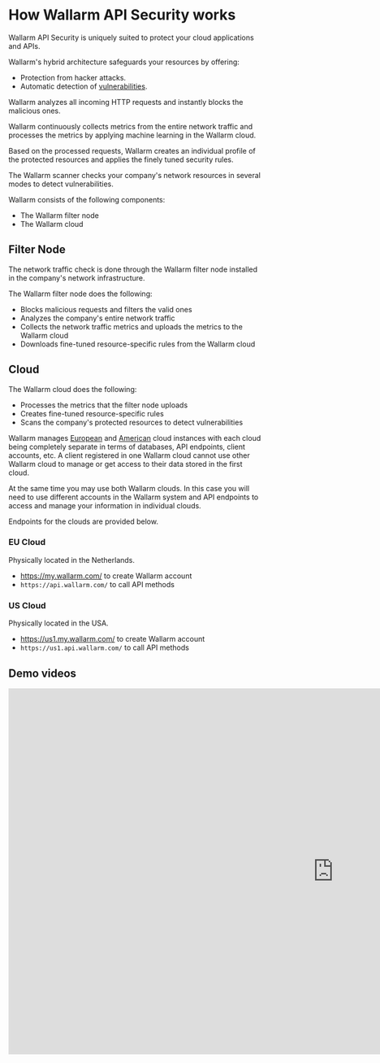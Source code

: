 # How Wallarm API Security works

Wallarm API Security is uniquely suited to protect your cloud applications and APIs.

Wallarm's hybrid architecture safeguards your resources by offering:

* Protection from hacker attacks.
* Automatic detection of [vulnerabilities](../glossary-en.md#vulnerability).

Wallarm analyzes all incoming HTTP requests and instantly blocks the malicious ones.

Wallarm continuously collects metrics from the entire network traffic and processes the metrics by applying machine learning in the Wallarm cloud.

Based on the processed requests, Wallarm creates an individual profile of the protected resources and applies the finely tuned security rules.

The Wallarm scanner checks your company's network resources in several modes to detect vulnerabilities.

Wallarm consists of the following components:

* The Wallarm filter node
* The Wallarm cloud

## Filter Node

The network traffic check is done through the Wallarm filter node installed in the company's network infrastructure.

The Wallarm filter node does the following:

* Blocks malicious requests and filters the valid ones
* Analyzes the company's entire network traffic
* Collects the network traffic metrics and uploads the metrics to the Wallarm cloud
* Downloads fine-tuned resource-specific rules from the Wallarm cloud

## Cloud

The Wallarm cloud does the following:

* Processes the metrics that the filter node uploads
* Creates fine-tuned resource-specific rules
* Scans the company's protected resources to detect vulnerabilities

Wallarm manages [European](#eu-cloud) and [American](#us-cloud) cloud instances with each cloud being completely separate in terms of databases, API endpoints, client accounts, etc. A client registered in one Wallarm cloud cannot use other Wallarm cloud to manage or get access to their data stored in the first cloud.

At the same time you may use both Wallarm clouds. In this case you will need to use different accounts in the Wallarm system and API endpoints to access and manage your information in individual clouds.

Endpoints for the clouds are provided below.

### EU Cloud

Physically located in the Netherlands.

* https://my.wallarm.com/ to create Wallarm account
* `https://api.wallarm.com/` to call API methods

### US Cloud

Physically located in the USA.

* https://us1.my.wallarm.com/ to create Wallarm account
* `https://us1.api.wallarm.com/` to call API methods

## Demo videos

<div class="video-wrapper">
  <iframe width="1280" height="720" src="https://www.youtube.com/embed/Qh-Wof1C3Ak" frameborder="0" allow="accelerometer; autoplay; encrypted-media; gyroscope; picture-in-picture" allowfullscreen></iframe>
</div>